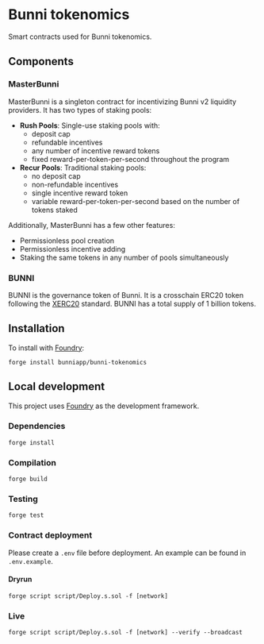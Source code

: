 # Bunni tokenomics

Smart contracts used for Bunni tokenomics.

## Components

### MasterBunni

MasterBunni is a singleton contract for incentivizing Bunni v2 liquidity providers. It has two types of staking pools:

- **Rush Pools**: Single-use staking pools with:
  - deposit cap
  - refundable incentives
  - any number of incentive reward tokens
  - fixed reward-per-token-per-second throughout the program
- **Recur Pools**: Traditional staking pools:
  - no deposit cap
  - non-refundable incentives
  - single incentive reward token
  - variable reward-per-token-per-second based on the number of tokens staked

Additionally, MasterBunni has a few other features:

- Permissionless pool creation
- Permissionless incentive adding
- Staking the same tokens in any number of pools simultaneously

### BUNNI

BUNNI is the governance token of Bunni. It is a crosschain ERC20 token following the [XERC20](https://www.xerc20.com/) standard. BUNNI has a total supply of 1 billion tokens.

## Installation

To install with [Foundry](https://github.com/gakonst/foundry):

```
forge install bunniapp/bunni-tokenomics
```

## Local development

This project uses [Foundry](https://github.com/gakonst/foundry) as the development framework.

### Dependencies

```
forge install
```

### Compilation

```
forge build
```

### Testing

```
forge test
```

### Contract deployment

Please create a `.env` file before deployment. An example can be found in `.env.example`.

#### Dryrun

```
forge script script/Deploy.s.sol -f [network]
```

### Live

```
forge script script/Deploy.s.sol -f [network] --verify --broadcast
```
